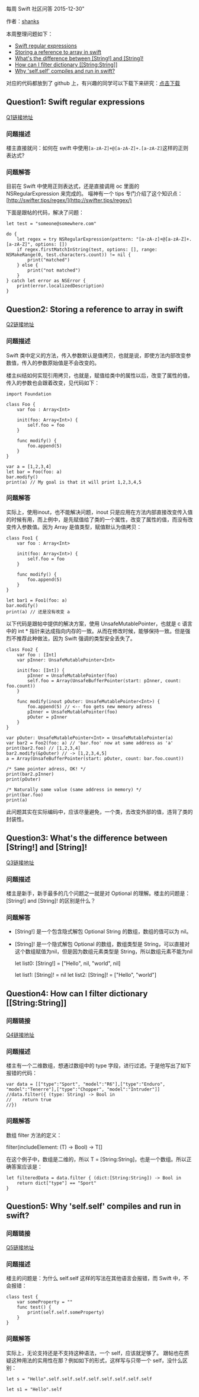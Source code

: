每周 Swift 社区问答 2015-12-30"


作者：[shanks](http://codebuild.me)

本周整理问题如下：

* [Swift regular expressions](#Q1)
* [Storing a reference to array in swift](#Q2)
* [What's the difference between [String!] and [String]!](#Q3)
* [How can I filter dictionary \[\[String:String\]\]](#Q4)
* [Why 'self.self' compiles and run in swift?](#Q5)


对应的代码都放到了 github 上，有兴趣的同学可以下载下来研究：[点击下载](https://github.com/SwiftGGTeam/SwiftCommunityWeeklyQA/tree/master/20151230/%E6%AF%8F%E5%91%A8%20Swift%20%E7%A4%BE%E5%8C%BA%E9%97%AE%E7%AD%9420151230.playground)



<a name="Q1"></a>

## Question1: Swift regular expressions

[Q1链接地址](http://stackoverflow.com/questions/34459701/swift-regular-expressions)



### 问题描述

楼主直接就问：如何在 swift 中使用`[a-zA-Z]+@[a-zA-Z]+.[a-zA-Z]`这样的正则表达式?


### 问题解答

目前在 Swift 中使用正则表达式，还是直接调用 oc 里面的 NSRegularExpression 来完成的。
喵神有一个 tips 专门介绍了这个知识点：
[http://swifter.tips/regex/](http://swifter.tips/regex/)

下面是跟帖的代码，解决了问题：

    let test = "someone@somewhere.com"
    
    do {
        let regex = try NSRegularExpression(pattern: "[a-zA-z]+@[a-zA-Z]+.[a-zA-Z]", options: [])
        if regex.firstMatchInString(test, options: [], range: NSMakeRange(0, test.characters.count)) != nil {
            print("matched")
        } else {
            print("not matched")
        }
    } catch let error as NSError {
        print(error.localizedDescription)
    }


<a name="Q2"></a>

## Question2: Storing a reference to array in swift

[Q2链接地址](http://stackoverflow.com/questions/34486043/storing-a-reference-to-array-in-swift)



### 问题描述

Swift 类中定义的方法，传入参数默认是值拷贝，也就是说，即使方法内部改变参数值，传入的参数原始值是不会改变的。

楼主纠结如何实现引用拷贝，也就是，赋值给类中的属性以后，改变了属性的值，传入的参数也会跟着改变，见代码如下：

    
    import Foundation
    
    class Foo {
        var foo : Array<Int>
        
        init(foo: Array<Int>) {
            self.foo = foo
        }
        
        func modify() {
            foo.append(5)
        }
    }
    
    var a = [1,2,3,4]
    let bar = Foo(foo: a)
    bar.modify()
    print(a) // My goal is that it will print 1,2,3,4,5


### 问题解答

实际上，使用inout，也不能解决问题，inout 只是应用在方法内部直接改变传入值的时候有用，而上例中，是先赋值给了类的一个属性，改变了属性的值，而没有改变传入参数值。因为 Array<Int> 是值类型，赋值默认为值拷贝：


    class Foo1 {
        var foo : Array<Int>
        
        init(foo: Array<Int>) {
            self.foo = foo
        }
        
        func modify() {
            foo.append(5)
        }
    }
    
    let bar1 = Foo1(foo: a)
    bar.modify()
    print(a) // 还是没有改变 a

以下代码是跟帖中提供的解决方案，使用 UnsafeMutablePointer<Int>，也就是 c 语言中的 int * 指针来达成指向内存的一致。从而在修改时候，能够保持一致。但是强烈不推荐此种做法，因为 Swift 强调的类型安全丢失了。

    class Foo2 {
        var foo : [Int]
        var pInner: UnsafeMutablePointer<Int>
        
        init(foo: [Int]) {
            pInner = UnsafeMutablePointer(foo)
            self.foo = Array(UnsafeBufferPointer(start: pInner, count: foo.count))
        }
        
        func modify(inout pOuter: UnsafeMutablePointer<Int>) {
            foo.append(5) // <-- foo gets new memory adress
            pInner = UnsafeMutablePointer(foo)
            pOuter = pInner
        }
    }
    
    var pOuter: UnsafeMutablePointer<Int> = UnsafeMutablePointer(a)
    var bar2 = Foo2(foo: a) // 'bar.foo' now at same address as 'a'
    print(bar2.foo) // [1,2,3,4]
    bar2.modify(&pOuter) // -> [1,2,3,4,5]
    a = Array(UnsafeBufferPointer(start: pOuter, count: bar.foo.count))
    
    /* Same pointer adress, OK! */
    print(bar2.pInner)
    print(pOuter)
    
    /* Naturally same value (same address in memory) */
    print(bar.foo)
    print(a)

此问题其实在实际编码中，应该尽量避免，一个类，去改变外部的值，违背了类的封装性。

<a name="Q3"></a>

## Question3: What's the difference between [String!] and [String]!

[Q3链接地址](http://stackoverflow.com/questions/34485421/whats-the-difference-between-string-and-string-swift)

### 问题描述

楼主是新手，新手最多的几个问题之一就是对 Optional 的理解。楼主的问题是：
[String!] and [String]! 的区别是什么？

### 问题解答

* [String!] 是一个包含隐式解包 Optional String 的数组，数组的值可以为 nil。

* [String]! 是一个隐式解包 Optional 的数组，数组类型是 String，可以直接对这个数组赋值为nil，但是因为数组元素类型是 String，所以数组元素不能为nil

    let list0: [String!] = ["Hello", nil, "world", nil]
    
    let list1: [String]! = nil
    let list2: [String]! = ["Hello", "world"]



<a name="Q4"></a>

## Question4: How can I filter dictionary [[String:String]]

### 问题链接

[Q4链接地址](http://stackoverflow.com/questions/34483418/how-can-i-filter-dictionary-stringstring)

### 问题描述
楼主有一个二维数组，想通过数组中的 type 字段，进行过滤。于是他写出了如下报错的代码：

    var data = [["type":"Sport", "model":"R6"],["type":"Enduro", "model":"Tenerre"],["type":"Chopper", "model":"Intruder"]]
    //data.filter({ (type: String) -> Bool in
    //    return true
    //})


### 问题解答

数组 filter 方法的定义：

filter(includeElement: (T) -> Bool) -> T[]

在这个例子中，数组是二维的，所以 T = [String:String]，也是一个数组。所以正确答案应该是：

    let filteredData = data.filter { (dict:[String:String]) -> Bool in
        return dict["type"] == "Sport"
    }


<a name="Q5"></a>

## Question5: Why 'self.self' compiles and run in swift?

### 问题链接

[Q5链接地址](http://stackoverflow.com/questions/34499890/why-self-self-compiles-and-run-in-swift)

### 问题描述
楼主的问题是：为什么 self.self 这样的写法在其他语言会报错，而 Swift 中，不会报错：

    class test {
        var someProperty = ""
        func test() {
            print(self.self.someProperty)
        }
    }

### 问题解答

实际上，无论支持还是不支持这种语法，一个 self，应该就足够了。
跟帖也在质疑这种用法的实用性在那？例如如下的形式，这样写与只带一个 self，没什么区别：

    let s = "Hello".self.self.self.self.self.self.self.self
    
    let s1 = "Hello".self












